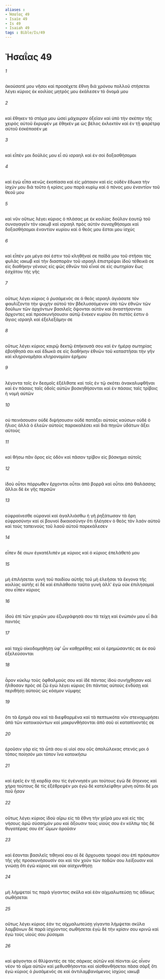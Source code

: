 ```yaml
---
aliases : 
- Ἠσαΐας 49
- Isaïe 49
- Is 49
- Isaiah 49
tags : Bible/Is/49
---
```


# Ἠσαΐας 49

###### 1
ἀκούσατέ μου νῆσοι καὶ προσέχετε ἔθνη διὰ χρόνου πολλοῦ στήσεται λέγει κύριος ἐκ κοιλίας μητρός μου ἐκάλεσεν τὸ ὄνομά μου
###### 2
καὶ ἔθηκεν τὸ στόμα μου ὡσεὶ μάχαιραν ὀξεῖαν καὶ ὑπὸ τὴν σκέπην τῆς χειρὸς αὐτοῦ ἔκρυψέν με ἔθηκέν με ὡς βέλος ἐκλεκτὸν καὶ ἐν τῇ φαρέτρᾳ αὐτοῦ ἐσκέπασέν με
###### 3
καὶ εἶπέν μοι δοῦλός μου εἶ σύ ισραηλ καὶ ἐν σοὶ δοξασθήσομαι
###### 4
καὶ ἐγὼ εἶπα κενῶς ἐκοπίασα καὶ εἰς μάταιον καὶ εἰς οὐδὲν ἔδωκα τὴν ἰσχύν μου διὰ τοῦτο ἡ κρίσις μου παρὰ κυρίῳ καὶ ὁ πόνος μου ἐναντίον τοῦ θεοῦ μου
###### 5
καὶ νῦν οὕτως λέγει κύριος ὁ πλάσας με ἐκ κοιλίας δοῦλον ἑαυτῷ τοῦ συναγαγεῖν τὸν ιακωβ καὶ ισραηλ πρὸς αὐτόν συναχθήσομαι καὶ δοξασθήσομαι ἐναντίον κυρίου καὶ ὁ θεός μου ἔσται μου ἰσχύς
###### 6
καὶ εἶπέν μοι μέγα σοί ἐστιν τοῦ κληθῆναί σε παῖδά μου τοῦ στῆσαι τὰς φυλὰς ιακωβ καὶ τὴν διασπορὰν τοῦ ισραηλ ἐπιστρέψαι ἰδοὺ τέθεικά σε εἰς διαθήκην γένους εἰς φῶς ἐθνῶν τοῦ εἶναί σε εἰς σωτηρίαν ἕως ἐσχάτου τῆς γῆς
###### 7
οὕτως λέγει κύριος ὁ ῥυσάμενός σε ὁ θεὸς ισραηλ ἁγιάσατε τὸν φαυλίζοντα τὴν ψυχὴν αὐτοῦ τὸν βδελυσσόμενον ὑπὸ τῶν ἐθνῶν τῶν δούλων τῶν ἀρχόντων βασιλεῖς ὄψονται αὐτὸν καὶ ἀναστήσονται ἄρχοντες καὶ προσκυνήσουσιν αὐτῷ ἕνεκεν κυρίου ὅτι πιστός ἐστιν ὁ ἅγιος ισραηλ καὶ ἐξελεξάμην σε
###### 8
οὕτως λέγει κύριος καιρῷ δεκτῷ ἐπήκουσά σου καὶ ἐν ἡμέρᾳ σωτηρίας ἐβοήθησά σοι καὶ ἔδωκά σε εἰς διαθήκην ἐθνῶν τοῦ καταστῆσαι τὴν γῆν καὶ κληρονομῆσαι κληρονομίαν ἐρήμου
###### 9
λέγοντα τοῖς ἐν δεσμοῖς ἐξέλθατε καὶ τοῖς ἐν τῷ σκότει ἀνακαλυφθῆναι καὶ ἐν πάσαις ταῖς ὁδοῖς αὐτῶν βοσκηθήσονται καὶ ἐν πάσαις ταῖς τρίβοις ἡ νομὴ αὐτῶν
###### 10
οὐ πεινάσουσιν οὐδὲ διψήσουσιν οὐδὲ πατάξει αὐτοὺς καύσων οὐδὲ ὁ ἥλιος ἀλλὰ ὁ ἐλεῶν αὐτοὺς παρακαλέσει καὶ διὰ πηγῶν ὑδάτων ἄξει αὐτούς
###### 11
καὶ θήσω πᾶν ὄρος εἰς ὁδὸν καὶ πᾶσαν τρίβον εἰς βόσκημα αὐτοῖς
###### 12
ἰδοὺ οὗτοι πόρρωθεν ἔρχονται οὗτοι ἀπὸ βορρᾶ καὶ οὗτοι ἀπὸ θαλάσσης ἄλλοι δὲ ἐκ γῆς περσῶν
###### 13
εὐφραίνεσθε οὐρανοί καὶ ἀγαλλιάσθω ἡ γῆ ῥηξάτωσαν τὰ ὄρη εὐφροσύνην καὶ οἱ βουνοὶ δικαιοσύνην ὅτι ἠλέησεν ὁ θεὸς τὸν λαὸν αὐτοῦ καὶ τοὺς ταπεινοὺς τοῦ λαοῦ αὐτοῦ παρεκάλεσεν
###### 14
εἶπεν δὲ σιων ἐγκατέλιπέν με κύριος καὶ ὁ κύριος ἐπελάθετό μου
###### 15
μὴ ἐπιλήσεται γυνὴ τοῦ παιδίου αὐτῆς τοῦ μὴ ἐλεῆσαι τὰ ἔκγονα τῆς κοιλίας αὐτῆς εἰ δὲ καὶ ἐπιλάθοιτο ταῦτα γυνή ἀλλ' ἐγὼ οὐκ ἐπιλήσομαί σου εἶπεν κύριος
###### 16
ἰδοὺ ἐπὶ τῶν χειρῶν μου ἐζωγράφησά σου τὰ τείχη καὶ ἐνώπιόν μου εἶ διὰ παντός
###### 17
καὶ ταχὺ οἰκοδομηθήσῃ ὑφ' ὧν καθῃρέθης καὶ οἱ ἐρημώσαντές σε ἐκ σοῦ ἐξελεύσονται
###### 18
ἆρον κύκλῳ τοὺς ὀφθαλμούς σου καὶ ἰδὲ πάντας ἰδοὺ συνήχθησαν καὶ ἤλθοσαν πρὸς σέ ζῶ ἐγώ λέγει κύριος ὅτι πάντας αὐτοὺς ἐνδύσῃ καὶ περιθήσῃ αὐτοὺς ὡς κόσμον νύμφης
###### 19
ὅτι τὰ ἔρημά σου καὶ τὰ διεφθαρμένα καὶ τὰ πεπτωκότα νῦν στενοχωρήσει ἀπὸ τῶν κατοικούντων καὶ μακρυνθήσονται ἀπὸ σοῦ οἱ καταπίνοντές σε
###### 20
ἐροῦσιν γὰρ εἰς τὰ ὦτά σου οἱ υἱοί σου οὓς ἀπολώλεκας στενός μοι ὁ τόπος ποίησόν μοι τόπον ἵνα κατοικήσω
###### 21
καὶ ἐρεῖς ἐν τῇ καρδίᾳ σου τίς ἐγέννησέν μοι τούτους ἐγὼ δὲ ἄτεκνος καὶ χήρα τούτους δὲ τίς ἐξέθρεψέν μοι ἐγὼ δὲ κατελείφθην μόνη οὗτοι δέ μοι ποῦ ἦσαν
###### 22
οὕτως λέγει κύριος ἰδοὺ αἴρω εἰς τὰ ἔθνη τὴν χεῖρά μου καὶ εἰς τὰς νήσους ἀρῶ σύσσημόν μου καὶ ἄξουσιν τοὺς υἱούς σου ἐν κόλπῳ τὰς δὲ θυγατέρας σου ἐπ' ὤμων ἀροῦσιν
###### 23
καὶ ἔσονται βασιλεῖς τιθηνοί σου αἱ δὲ ἄρχουσαι τροφοί σου ἐπὶ πρόσωπον τῆς γῆς προσκυνήσουσίν σοι καὶ τὸν χοῦν τῶν ποδῶν σου λείξουσιν καὶ γνώσῃ ὅτι ἐγὼ κύριος καὶ οὐκ αἰσχυνθήσῃ
###### 24
μὴ λήμψεταί τις παρὰ γίγαντος σκῦλα καὶ ἐὰν αἰχμαλωτεύσῃ τις ἀδίκως σωθήσεται
###### 25
οὕτως λέγει κύριος ἐάν τις αἰχμαλωτεύσῃ γίγαντα λήμψεται σκῦλα λαμβάνων δὲ παρὰ ἰσχύοντος σωθήσεται ἐγὼ δὲ τὴν κρίσιν σου κρινῶ καὶ ἐγὼ τοὺς υἱούς σου ῥύσομαι
###### 26
καὶ φάγονται οἱ θλίψαντές σε τὰς σάρκας αὐτῶν καὶ πίονται ὡς οἶνον νέον τὸ αἷμα αὐτῶν καὶ μεθυσθήσονται καὶ αἰσθανθήσεται πᾶσα σὰρξ ὅτι ἐγὼ κύριος ὁ ῥυσάμενός σε καὶ ἀντιλαμβανόμενος ἰσχύος ιακωβ
